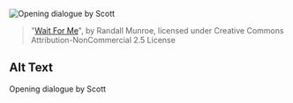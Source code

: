 ![Opening dialogue by Scott](https://imgs.xkcd.com/comics/wait_for_me.jpg)
> "[Wait For Me](https://xkcd.com/57/)", by Randall Munroe, licensed under Creative Commons Attribution-NonCommercial 2.5 License

## Alt Text
Opening dialogue by Scott
